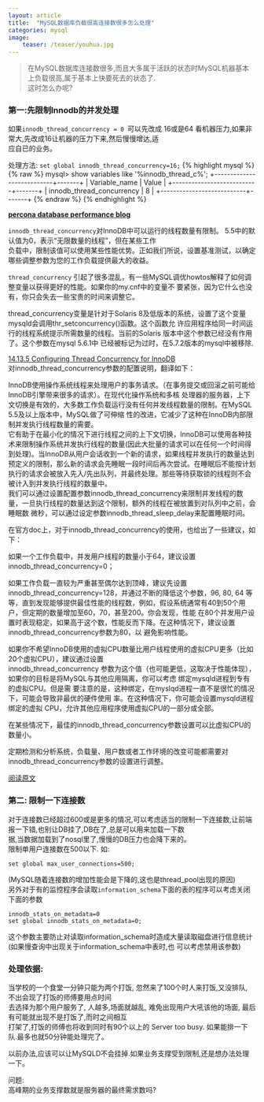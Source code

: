 ```yaml
---
layout: article
title:  "MySQL数据库负载很高连接数很多怎么处理"
categories: mysql
image:
    teaser: /teaser/youhua.jpg
---
```


> 在MySQL数据库连接数很多,而且大多属于活跃的状态时MySQL机器基本上负载很高,属于基本上快要死去的状态了.  
> 这时怎么办呢?  

### 第一:先限制Innodb的并发处理  
如果`innodb_thread_concurrency = 0 `可以先改成 16或是64 看机器压力,如果非常大,先改成16让机器的压力下来,然后慢慢增达,适  
应自已的业务。  

处理方法: `set global innodb_thread_concurrency=16;`
{% highlight mysql %}
{% raw %}
mysql> show variables like '%innodb_thread_c%';
+---------------------------+-------+
| Variable_name             | Value |
+---------------------------+-------+
| innodb_thread_concurrency | 8     |
+---------------------------+-------+
{% endraw %}
{% endhighlight %}

[**percona database performance blog**](https://www.percona.com/blog/2012/06/04/thread_concurrency-doesnt-do-what-you-expect/)

`innodb_thread_concurrency`对InnoDB中可以运行的线程数量有限制。  5.5中的默认值为0，表示“无限数量的线程”，但在某些工作  
负载中，限制该值可以使用某些性能优势。正如我们所说，设置基准测试，以确定哪些调整参数为您的工作负载提供最大的收益。  

`thread_concurrency` 引起了很多混乱，有一些MySQL调优howtos解释了如何调整变量以获得更好的性能。如果你的my.cnf中的变量不  要紧张，因为它什么也没有，你只会失去一些宝贵的时间来调整它。  

thread_concurrency变量是针对于Solaris 8及低版本的系统，设置了这个变量mysqld会调用thr_setconcurrency()函数。这个函数允
许应用程序给同一时间运行的线程系统提示所需数量的线程。当前的Solaris 版本中这个参数已经没有作用了。这个参数在mysql 5.6.1中
已经被标记为过时，在5.7.2版本的mysql中被移除.


[14.13.5 Configuring Thread Concurrency for InnoDB](https://dev.mysql.com/doc/refman/5.7/en/innodb-performance-thread_concurrency.html)    
对innodb_thread_concurrency参数的配置说明，翻译如下：     
      
InnoDB使用操作系统线程来处理用户的事务请求。（在事务提交或回滚之前可能给InnoDB引擎带来很多的请求）。在现代化操作系统和多核
处理器的服务器，上下文切换是有效的，大多数工作负载运行没有任何并发线程数量的限制。在MySQL 5.5及以上版本中，MySQL做了可伸缩
性的改进，它减少了这种在InnoDB内部限制并发执行线程数量的需要。            
它有助于在最小化的情况下进行线程之间的上下文切换，InnoDB可以使用各种技术来限制操作系统并发执行线程的数量(因此大批量的请求可以在任何一个时间得到处理)。当InnoDB从用户会话收到一个新的请求，如果线程并发执行的数量达到预定义的限制，那么新的请求会先睡眠一段时间后再次尝试。在睡眠后不能按计划执行的请求会被放入先入/先出队列，并最终处理。那些等待获取锁的线程则不会被计入到并发执行线程的数量中。        
我们可以通过设置配置参数innodb_thread_concurrency来限制并发线程的数量，一旦执行线程的数量达到这个限制，额外的线程在被放置到对队列中之前，会睡眠数 微秒，可以通过设定参数innodb_thread_sleep_delay来配置睡眠时间。 


在官方doc上，对于innodb_thread_concurrency的使用，也给出了一些建议，如下：

如果一个工作负载中，并发用户线程的数量小于64，建议设置innodb_thread_concurrency=0；  

如果工作负载一直较为严重甚至偶尔达到顶峰，建议先设置innodb_thread_concurrency=128，并通过不断的降低这个参数，96, 80, 64
等等，直到发现能够提供最佳性能的线程数，例如，假设系统通常有40到50个用户，但定期的数量增加至60，70，甚至200。你会发现，性能
在80个并发用户设置时表现稳定，如果高于这个数，性能反而下降。在这种情况下，建议设置innodb_thread_concurrency参数为80，以
避免影响性能。  

如果你不希望InnoDB使用的虚拟CPU数量比用户线程使用的虚拟CPU更多（比如20个虚拟CPU），建议通过设置  
innodb_thread_concurrency 参数为这个值（也可能更低，这取决于性能体现），如果你的目标是将MySQL与其他应用隔离，你可以考虑
绑定mysqld进程到专有的虚拟CPU。但是需 要注意的是，这种绑定，在myslqd进程一直不是很忙的情况下，可能会导致非最优的硬件使用
率。在这种情况下，你可能会设置mysqld进程绑定的虚拟 CPU，允许其他应用程序使用虚拟CPU的一部分或全部。

在某些情况下，最佳的innodb_thread_concurrency参数设置可以比虚拟CPU的数量小。

定期检测和分析系统，负载量、用户数或者工作环境的改变可能都需要对innodb_thread_concurrency参数的设置进行调整。

[阅读原文](https://my.oschina.net/realfighter/blog/363853)
### 第二: 限制一下连接数
对于连接数已经超过600或是更多的情况,可以考虑适当的限制一下连接数,让前端报一下错,也别让DB挂了,DB在了,总是可以用来加载一下数  
据,当数据加载到了nosql里了,慢慢的DB压力也会降下来的。  
限制单用户连接数在500以下. 如:    

	set global max_user_connections=500;
  
(MySQL随着连接数的增加性能会是下降的,这也是thread_pool出现的原因)  
另外对于有的监控程序会读取`information_schema`下面的表的程序可以考虑关闭下面的参数  

	innodb_stats_on_metadata=0  
	set global innodb_stats_on_metadata=0;  

这个参数主要防止对读取information_schema时造成大量读取磁盘进行信息统计(如果慢查询中出现关于information_schema中表时,也
可以考虑禁用该参数)    

### 处理依据:    
当学校的一个食堂一分钟只能为两个打饭, 忽然来了100个时人来打饭,又没排队, 不出会现了打饭的师傅要用点时间  
去选择为那个用户服务了, 人越多,场面就越乱, 难免出现用户大吼该他的场面, 最后有可能就出现不是打饭了,而时之间相互  
打架了,打饭的师傅也将收到同时有90个以上的 Server too busy. 如果能排一下队.最多也就50分钟能处理完了。  

以前办法,应该可以让MySQLD不会挂掉.如果业务支撑受到限制,还是想办法处理一下。  

问题:  
高峰期的业务支撑数就是服务器的最终需求数吗?  